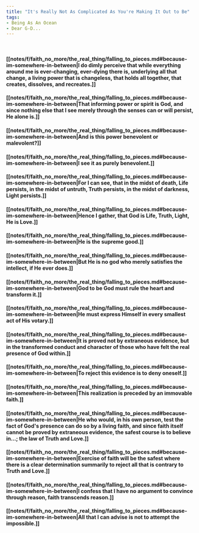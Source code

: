 ```yaml
---
title: "It's Really Not As Complicated As You're Making It Out to Be"
tags:
- Being As An Ocean
- Dear G-D...
---
```

&nbsp;
#### [[notes/f/faith_no_more/the_real_thing/falling_to_pieces.md#because-im-somewhere-in-between|I do dimly perceive that while everything around me is ever-changing, ever-dying there is, underlying all that change, a living power that is changeless, that holds all together, that creates, dissolves, and recreates.]]
#### [[notes/f/faith_no_more/the_real_thing/falling_to_pieces.md#because-im-somewhere-in-between|That informing power or spirit is God, and since nothing else that I see merely through the senses can or will persist, He alone is.]]
#### [[notes/f/faith_no_more/the_real_thing/falling_to_pieces.md#because-im-somewhere-in-between|And is this power benevolent or malevolent?]]
#### [[notes/f/faith_no_more/the_real_thing/falling_to_pieces.md#because-im-somewhere-in-between|I see it as purely benevolent.]]
#### [[notes/f/faith_no_more/the_real_thing/falling_to_pieces.md#because-im-somewhere-in-between|For I can see, that in the midst of death, Life persists, in the midst of untruth, Truth persists, in the midst of darkness, Light persists.]]
#### [[notes/f/faith_no_more/the_real_thing/falling_to_pieces.md#because-im-somewhere-in-between|Hence I gather, that God is Life, Truth, Light, He is Love.]]
#### [[notes/f/faith_no_more/the_real_thing/falling_to_pieces.md#because-im-somewhere-in-between|He is the supreme good.]]
#### [[notes/f/faith_no_more/the_real_thing/falling_to_pieces.md#because-im-somewhere-in-between|But He is no god who merely satisfies the intellect, if He ever does.]]
#### [[notes/f/faith_no_more/the_real_thing/falling_to_pieces.md#because-im-somewhere-in-between|God to be God must rule the heart and transform it.]]
#### [[notes/f/faith_no_more/the_real_thing/falling_to_pieces.md#because-im-somewhere-in-between|He must express Himself in every smallest act of His votary.]]
#### [[notes/f/faith_no_more/the_real_thing/falling_to_pieces.md#because-im-somewhere-in-between|It is proved not by extraneous evidence, but in the transformed conduct and character of those who have felt the real presence of God within.]]
#### [[notes/f/faith_no_more/the_real_thing/falling_to_pieces.md#because-im-somewhere-in-between|To reject this evidence is to deny oneself.]]
#### [[notes/f/faith_no_more/the_real_thing/falling_to_pieces.md#because-im-somewhere-in-between|This realization is preceded by an immovable faith.]]
#### [[notes/f/faith_no_more/the_real_thing/falling_to_pieces.md#because-im-somewhere-in-between|He who would, in his own person, test the fact of God's presence can do so by a living faith, and since faith itself cannot be proved by extraneous evidence, the safest course is to believe in...; the law of Truth and Love.]]
#### [[notes/f/faith_no_more/the_real_thing/falling_to_pieces.md#because-im-somewhere-in-between|Exercise of faith will be the safest where there is a clear determination summarily to reject all that is contrary to Truth and Love.]]
#### [[notes/f/faith_no_more/the_real_thing/falling_to_pieces.md#because-im-somewhere-in-between|I confess that I have no argument to convince through reason, faith transcends reason.]]
#### [[notes/f/faith_no_more/the_real_thing/falling_to_pieces.md#because-im-somewhere-in-between|All that I can advise is not to attempt the impossible.]]
